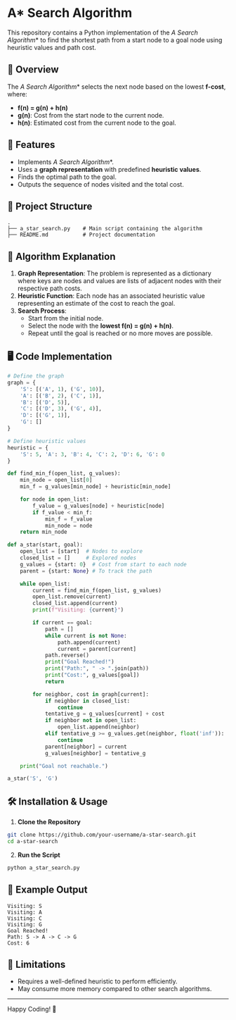 
# A* Search Algorithm

This repository contains a Python implementation of the **A* Search Algorithm** to find the shortest path from a start node to a goal node using heuristic values and path cost.

## 📌 Overview
The **A* Search Algorithm** selects the next node based on the lowest **f-cost**, where:
- **f(n) = g(n) + h(n)**
- **g(n)**: Cost from the start node to the current node.
- **h(n)**: Estimated cost from the current node to the goal.

## 🚀 Features
- Implements **A* Search Algorithm**.
- Uses a **graph representation** with predefined **heuristic values**.
- Finds the optimal path to the goal.
- Outputs the sequence of nodes visited and the total cost.

## 📂 Project Structure
```
.
├── a_star_search.py    # Main script containing the algorithm
├── README.md           # Project documentation
```

## 📝 Algorithm Explanation
1. **Graph Representation**: The problem is represented as a dictionary where keys are nodes and values are lists of adjacent nodes with their respective path costs.
2. **Heuristic Function**: Each node has an associated heuristic value representing an estimate of the cost to reach the goal.
3. **Search Process**:
   - Start from the initial node.
   - Select the node with the **lowest f(n) = g(n) + h(n)**.
   - Repeat until the goal is reached or no more moves are possible.

## 🖥️ Code Implementation
```python
# Define the graph
graph = {
    'S': [('A', 1), ('G', 10)],
    'A': [('B', 2), ('C', 1)],
    'B': [('D', 5)],
    'C': [('D', 3), ('G', 4)],
    'D': [('G', 1)],
    'G': []
}

# Define heuristic values
heuristic = {
    'S': 5, 'A': 3, 'B': 4, 'C': 2, 'D': 6, 'G': 0
}

def find_min_f(open_list, g_values):
    min_node = open_list[0]
    min_f = g_values[min_node] + heuristic[min_node]

    for node in open_list:
        f_value = g_values[node] + heuristic[node]
        if f_value < min_f:
            min_f = f_value
            min_node = node
    return min_node

def a_star(start, goal):
    open_list = [start]  # Nodes to explore
    closed_list = []     # Explored nodes
    g_values = {start: 0}  # Cost from start to each node
    parent = {start: None} # To track the path

    while open_list:
        current = find_min_f(open_list, g_values)
        open_list.remove(current)
        closed_list.append(current)
        print(f"Visiting: {current}")

        if current == goal:
            path = []
            while current is not None:
                path.append(current)
                current = parent[current]
            path.reverse()
            print("Goal Reached!")
            print("Path:", " -> ".join(path))
            print("Cost:", g_values[goal])
            return

        for neighbor, cost in graph[current]:
            if neighbor in closed_list:
                continue
            tentative_g = g_values[current] + cost
            if neighbor not in open_list:
                open_list.append(neighbor)
            elif tentative_g >= g_values.get(neighbor, float('inf')):
                continue
            parent[neighbor] = current
            g_values[neighbor] = tentative_g

    print("Goal not reachable.")

a_star('S', 'G')
```

## 🛠️ Installation & Usage
1. **Clone the Repository**
```sh
git clone https://github.com/your-username/a-star-search.git
cd a-star-search
```

2. **Run the Script**
```sh
python a_star_search.py
```

## 🎯 Example Output
```
Visiting: S
Visiting: A
Visiting: C
Visiting: G
Goal Reached!
Path: S -> A -> C -> G
Cost: 6
```

## 📌 Limitations
- Requires a well-defined heuristic to perform efficiently.
- May consume more memory compared to other search algorithms.



---
Happy Coding! 🚀

